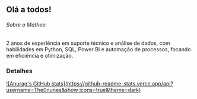 ## Olá a todos!

###### Sobre o Matheo
2 anos de experiência em suporte técnico e análise de dados, com habilidades em Python, SQL, Power BI e automação de processos, focando em eficiência e otimização.

### Detalhes

[![Anurag's GitHub stats](https://github-readme-stats.verce.app/api?username=The0nunes&show icons=true&theme=dark)](https://github.com/anuraghazra/github-readme-stats)
